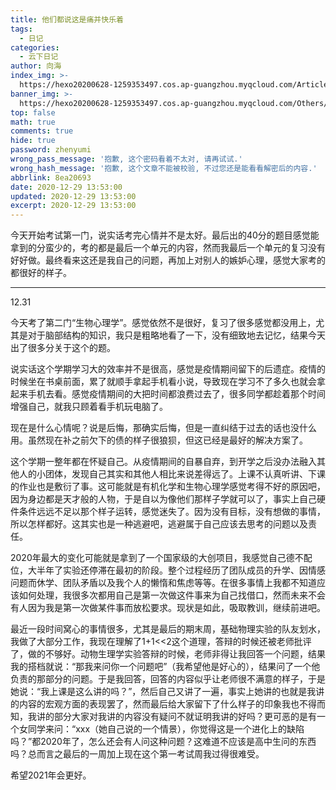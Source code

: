 ```yaml
---
title: 他们都说这是痛并快乐着
tags:
  - 日记
categories:
  - 云下日记
author: 向海
index_img: >-
  https://hexo20200628-1259353497.cos.ap-guangzhou.myqcloud.com/Articles/Diary/Diary.png
banner_img: >-
  https://hexo20200628-1259353497.cos.ap-guangzhou.myqcloud.com/Others/Fluid/post/post2.jpg
top: false
math: true
comments: true
hide: true
password: zhenyumi
wrong_pass_message: '抱歉, 这个密码看着不太对, 请再试试.'
wrong_hash_message: '抱歉, 这个文章不能被校验, 不过您还是能看看解密后的内容.'
abbrlink: 8ea20693
date: 2020-12-29 13:53:00
updated: 2020-12-29 13:53:00
excerpt: 2020-12-29 13:53:00
---
```


今天开始考试第一门，说实话考完心情并不是太好。最后出的40分的题目感觉能拿到的分蛮少的，考的都是最后一个单元的内容，然而我最后一个单元的复习没有好好做。最终看来这还是我自己的问题，再加上对别人的嫉妒心理，感觉大家考的都很好的样子。

---

12.31 

今天考了第二门“生物心理学”。感觉依然不是很好，复习了很多感觉都没用上，尤其是对于脑部结构的知识，我只是粗略地看了一下，没有细致地去记忆，结果今天出了很多分关于这个的题。

说实话这个学期学习大的效率并不是很高，感觉是疫情期间留下的后遗症。疫情的时候坐在书桌前面，累了就顺手拿起手机看小说，导致现在学习不了多久也就会拿起来手机去看。感觉疫情期间的大把时间都浪费过去了，很多同学都趁着那个时间增强自己，就我只顾着看手机玩电脑了。

现在是什么心情呢？说是后悔，那确实后悔，但是一直纠结于过去的话也没什么用。虽然现在补之前欠下的债的样子很狼狈，但这已经是最好的解决方案了。

这个学期一整年都在怀疑自己。从疫情期间的自暴自弃，到开学之后没办法融入其他人的小团体，发现自己其实和其他人相比来说差得远了。上课不认真听讲、下课的作业也是敷衍了事。这可能就是有机化学和生物心理学感觉考得不好的原因吧，因为身边都是天才般的人物，于是自以为像他们那样子学就可以了，事实上自己硬件条件远远不足以那个样子运转，感觉迷失了。因为没有目标，没有想做的事情，所以怎样都好。这其实也是一种逃避吧，逃避属于自己应该去思考的问题以及责任。

2020年最大的变化可能就是拿到了一个国家级的大创项目，我感觉自己德不配位，大半年了实验还停滞在最初的阶段。整个过程经历了团队成员的升学、因情感问题而休学、团队矛盾以及我个人的懒惰和焦虑等等。在很多事情上我都不知道应该如何处理，我很多次都用自己是第一次做这件事来为自己找借口，然而未来不会有人因为我是第一次做某件事而放松要求。现状是如此，吸取教训，继续前进吧。

最近一段时间窝心的事情很多，尤其是最后的期末周，基础物理实验的队友划水，我做了大部分工作，我现在理解了1+1<<2这个道理，答辩的时候还被老师批评了，做的不够好。动物生理学实验答辩的时候，老师非得让我回答一个问题，结果我的搭档就说：“那我来问你一个问题吧”（我希望他是好心的），结果问了一个他负责的那部分的问题。于是我回答，回答的内容似乎让老师很不满意的样子，于是她说：“我上课是这么讲的吗？”，然后自己又讲了一遍，事实上她讲的也就是我讲的内容的宏观方面的表现罢了，然而最后给大家留下了什么样子的印象我也不得而知，我讲的部分大家对我讲的内容没有疑问不就证明我讲的好吗？更可恶的是有一个女同学来问：“xxx（她自己说的一个情景），你觉得这是一个进化上的缺陷吗？”都2020年了，怎么还会有人问这种问题？这难道不应该是高中生问的东西吗？总而言之最后的一周加上现在这个第一考试周我过得很难受。

希望2021年会更好。

